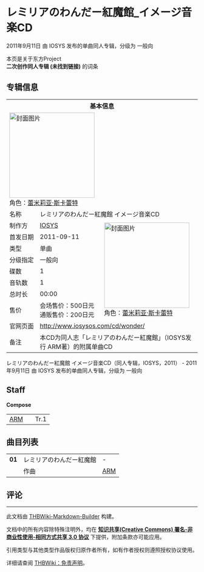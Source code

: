 # レミリアのわんだー紅魔館_イメージ音楽CD

<!-- source html: G:\repos\THBWiki-Markdown-Builder\THBWikiMarkdown\Temp\main\e\e1\ns0%3A%E3%83%AC%E3%83%9F%E3%83%AA%E3%82%A2%E3%81%AE%E3%82%8F%E3%82%93%E3%81%A0%E3%83%BC%E7%B4%85%E9%AD%94%E9%A4%A8_%E3%82%A4%E3%83%A1%E3%83%BC%E3%82%B8%E9%9F%B3%E6%A5%BDCD.html -->

2011年9月11日 由 IOSYS  发布的单曲同人专辑，分级为 一般向

本页是关于东方Project  
 **二次创作同人专辑 (未找到链接)** 的词条

## 专辑信息

<table><tbody><tr><th colspan="3">基本信息</th></tr><tr><td class="cover-artwork-mobile" colspan="2"><a href="./文件-レミリアのわんだー紅魔館_イメージ音楽CD封面.jpg.md" class="image" title="封面图片"><img alt="封面图片" src="https://upload.thwiki.cc/thumb/1/16/%E3%83%AC%E3%83%9F%E3%83%AA%E3%82%A2%E3%81%AE%E3%82%8F%E3%82%93%E3%81%A0%E3%83%BC%E7%B4%85%E9%AD%94%E9%A4%A8_%E3%82%A4%E3%83%A1%E3%83%BC%E3%82%B8%E9%9F%B3%E6%A5%BDCD%E5%B0%81%E9%9D%A2.jpg/224px-%E3%83%AC%E3%83%9F%E3%83%AA%E3%82%A2%E3%81%AE%E3%82%8F%E3%82%93%E3%81%A0%E3%83%BC%E7%B4%85%E9%AD%94%E9%A4%A8_%E3%82%A4%E3%83%A1%E3%83%BC%E3%82%B8%E9%9F%B3%E6%A5%BDCD%E5%B0%81%E9%9D%A2.jpg" decoding="async" loading="lazy" width="224" height="224" srcset="https://upload.thwiki.cc/thumb/1/16/%E3%83%AC%E3%83%9F%E3%83%AA%E3%82%A2%E3%81%AE%E3%82%8F%E3%82%93%E3%81%A0%E3%83%BC%E7%B4%85%E9%AD%94%E9%A4%A8_%E3%82%A4%E3%83%A1%E3%83%BC%E3%82%B8%E9%9F%B3%E6%A5%BDCD%E5%B0%81%E9%9D%A2.jpg/336px-%E3%83%AC%E3%83%9F%E3%83%AA%E3%82%A2%E3%81%AE%E3%82%8F%E3%82%93%E3%81%A0%E3%83%BC%E7%B4%85%E9%AD%94%E9%A4%A8_%E3%82%A4%E3%83%A1%E3%83%BC%E3%82%B8%E9%9F%B3%E6%A5%BDCD%E5%B0%81%E9%9D%A2.jpg 1.5x, https://upload.thwiki.cc/thumb/1/16/%E3%83%AC%E3%83%9F%E3%83%AA%E3%82%A2%E3%81%AE%E3%82%8F%E3%82%93%E3%81%A0%E3%83%BC%E7%B4%85%E9%AD%94%E9%A4%A8_%E3%82%A4%E3%83%A1%E3%83%BC%E3%82%B8%E9%9F%B3%E6%A5%BDCD%E5%B0%81%E9%9D%A2.jpg/448px-%E3%83%AC%E3%83%9F%E3%83%AA%E3%82%A2%E3%81%AE%E3%82%8F%E3%82%93%E3%81%A0%E3%83%BC%E7%B4%85%E9%AD%94%E9%A4%A8_%E3%82%A4%E3%83%A1%E3%83%BC%E3%82%B8%E9%9F%B3%E6%A5%BDCD%E5%B0%81%E9%9D%A2.jpg 2x" data-file-width="550" data-file-height="550"></a><div class="cover-char">角色：<a href="./蕾米莉亚·斯卡蕾特.md" title="蕾米莉亚·斯卡蕾特">蕾米莉亚·斯卡蕾特</a></div></td>
</tr><tr><td class="label">名称</td><td colspan="2"> レミリアのわんだー紅魔館 イメージ音楽CD </td></tr><tr><td class="label">制作方</td><td><a href="./IOSYS.md" title="IOSYS">IOSYS</a></td><td class="cover-artwork" rowspan="8" style="min-width:224px;"><a href="./文件-レミリアのわんだー紅魔館_イメージ音楽CD封面.jpg.md" class="image" title="封面图片"><img alt="封面图片" src="https://upload.thwiki.cc/thumb/1/16/%E3%83%AC%E3%83%9F%E3%83%AA%E3%82%A2%E3%81%AE%E3%82%8F%E3%82%93%E3%81%A0%E3%83%BC%E7%B4%85%E9%AD%94%E9%A4%A8_%E3%82%A4%E3%83%A1%E3%83%BC%E3%82%B8%E9%9F%B3%E6%A5%BDCD%E5%B0%81%E9%9D%A2.jpg/224px-%E3%83%AC%E3%83%9F%E3%83%AA%E3%82%A2%E3%81%AE%E3%82%8F%E3%82%93%E3%81%A0%E3%83%BC%E7%B4%85%E9%AD%94%E9%A4%A8_%E3%82%A4%E3%83%A1%E3%83%BC%E3%82%B8%E9%9F%B3%E6%A5%BDCD%E5%B0%81%E9%9D%A2.jpg" decoding="async" loading="lazy" width="224" height="224" srcset="https://upload.thwiki.cc/thumb/1/16/%E3%83%AC%E3%83%9F%E3%83%AA%E3%82%A2%E3%81%AE%E3%82%8F%E3%82%93%E3%81%A0%E3%83%BC%E7%B4%85%E9%AD%94%E9%A4%A8_%E3%82%A4%E3%83%A1%E3%83%BC%E3%82%B8%E9%9F%B3%E6%A5%BDCD%E5%B0%81%E9%9D%A2.jpg/336px-%E3%83%AC%E3%83%9F%E3%83%AA%E3%82%A2%E3%81%AE%E3%82%8F%E3%82%93%E3%81%A0%E3%83%BC%E7%B4%85%E9%AD%94%E9%A4%A8_%E3%82%A4%E3%83%A1%E3%83%BC%E3%82%B8%E9%9F%B3%E6%A5%BDCD%E5%B0%81%E9%9D%A2.jpg 1.5x, https://upload.thwiki.cc/thumb/1/16/%E3%83%AC%E3%83%9F%E3%83%AA%E3%82%A2%E3%81%AE%E3%82%8F%E3%82%93%E3%81%A0%E3%83%BC%E7%B4%85%E9%AD%94%E9%A4%A8_%E3%82%A4%E3%83%A1%E3%83%BC%E3%82%B8%E9%9F%B3%E6%A5%BDCD%E5%B0%81%E9%9D%A2.jpg/448px-%E3%83%AC%E3%83%9F%E3%83%AA%E3%82%A2%E3%81%AE%E3%82%8F%E3%82%93%E3%81%A0%E3%83%BC%E7%B4%85%E9%AD%94%E9%A4%A8_%E3%82%A4%E3%83%A1%E3%83%BC%E3%82%B8%E9%9F%B3%E6%A5%BDCD%E5%B0%81%E9%9D%A2.jpg 2x" data-file-width="550" data-file-height="550"></a><div class="cover-char">角色：<a href="./蕾米莉亚·斯卡蕾特.md" title="蕾米莉亚·斯卡蕾特">蕾米莉亚·斯卡蕾特</a></div></td>
</tr><tr><td class="label">首发日期</td><td>2011-09-11</td></tr><tr><td class="label">类型</td><td>单曲</td></tr><tr><td class="label">分级指定</td><td>一般向</td></tr><tr><td class="label">碟数</td><td>1</td></tr><tr><td class="label">音轨数</td><td>1</td></tr><tr><td class="label">总时长</td><td>00:00</td></tr><tr><td class="label">售价</td><td>会场售价：500日元<br>通贩售价：200日元</td></tr>
<tr><td class="label">官网页面</td><td colspan="2"><a rel="nofollow" class="external free" href="http://www.iosysos.com/cd/wonder/">http://www.iosysos.com/cd/wonder/</a></td></tr><tr><td class="label">备注</td><td colspan="2">本CD为同人志「レミリアのわんだー紅魔館」（IOSYS发行 ARM著）的附属单曲CD</td></tr></tbody></table>

レミリアのわんだー紅魔館 イメージ音楽CD（同人专辑，IOSYS，2011） - 2011年9月11日 由 IOSYS  发布的单曲同人专辑，分级为 一般向

## Staff
  
 **Compose**   

<table><tbody><tr><td><a href="./ARM.md" title="ARM">ARM</a></td><td></td><td>Tr.1</td></tr></tbody></table>



## 曲目列表

<table><tbody><tr><td id="1" class="infoYL"><b>01</b></td><td id="レミリアのわんだー紅魔館" colspan="2" class="title">レミリアのわんだー紅魔館<span class="thcsearchlinks"><a rel="nofollow" class="external text" href="https://cd.thwiki.cc?arrange=ARM&amp;fromwiki=レミリアのわんだー紅魔館_イメージ音楽CD"><span title="搜索相似同人曲"></span></a></span></td><td class="time">-</td></tr><tr><td class="left"></td><td class="label">作曲</td><td class="text" colspan="2"><a href="./ARM.md" title="ARM">ARM</a><span class="thcsearchlinks"><a rel="nofollow" class="external text" href="https://cd.thwiki.cc?arrange=，ARM，&amp;fromwiki=レミリアのわんだー紅魔館_イメージ音楽CD"><span></span></a></span></td></tr></tbody></table>



## 评论




---

此文档由 [THBWiki-Markdown-Builder](https://github.com/Delsin-Yu/THBWiki-Markdown-Builder) 构建。

文档中的所有内容除特殊注明外，均在 [**知识共享(Creative Commons) 署名-非商业性使用-相同方式共享 3.0 协议**](https://creativecommons.org/licenses/by-sa/3.0/deed.zh-hans) 下提供，附加条款亦可能应用。

引用类型与其他类型作品版权归原作者所有，如有作者授权则遵照授权协议使用。

详细请查阅 [THBWiki：免责声明](https://thbwiki.cc/THBWiki:%E5%85%8D%E8%B4%A3%E5%A3%B0%E6%98%8E)。

